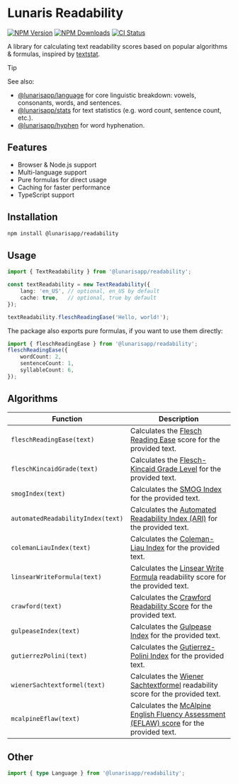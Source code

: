 # Lunaris Readability

[![NPM Version](https://img.shields.io/npm/v/%40lunarisapp%2Freadability)](https://www.npmjs.com/package/@lunarisapp/readability)
[![NPM Downloads](https://img.shields.io/npm/dm/%40lunarisapp%2Freadability)](https://www.npmjs.com/package/@lunarisapp/readability)
[![CI Status](https://img.shields.io/github/actions/workflow/status/LunarisApp/text-tools/checks.yml?label=CI)](https://github.com/LunarisApp/text-tools/actions/workflows/checks.yml)

A library for calculating text readability scores based on popular algorithms & formulas, inspired by [textstat](https://github.com/textstat/textstat).

> [!TIP]
> See also:
>   - [@lunarisapp/language](https://github.com/LunarisApp/text-tools/tree/main/packages/language) for core linguistic breakdown: vowels, consonants, words, and sentences.
>   - [@lunarisapp/stats](https://github.com/LunarisApp/text-tools/tree/main/packages/stats) for text statistics (e.g. word count, sentence count, etc.).
>   - [@lunarisapp/hyphen](https://github.com/LunarisApp/text-tools/tree/main/packages/hyphen) for word hyphenation.

## Features

- Browser & Node.js support
- Multi-language support
- Pure formulas for direct usage
- Caching for faster performance
- TypeScript support

## Installation

```bash
npm install @lunarisapp/readability
```

## Usage

```typescript
import { TextReadability } from '@lunarisapp/readability';

const textReadability = new TextReadability({
    lang: 'en_US', // optional, en_US by default
    cache: true,   // optional, true by default
});

textReadability.fleschReadingEase('Hello, world!');
```

The package also exports pure formulas, if you want to use them directly:

```typescript
import { fleschReadingEase } from '@lunarisapp/readability';
fleschReadingEase({
    wordCount: 2,
    sentenceCount: 1,
    syllableCount: 6,
});
```

## Algorithms

| Function                            | Description                                                                 |
|-------------------------------------|-----------------------------------------------------------------------------|
| `fleschReadingEase(text)`           | Calculates the [Flesch Reading Ease](https://en.wikipedia.org/wiki/Flesch%E2%80%93Kincaid_readability_tests#Flesch_reading_ease) score for the provided text.             |
| `fleschKincaidGrade(text)`          | Calculates the [Flesch-Kincaid Grade Level](https://en.wikipedia.org/wiki/Flesch%E2%80%93Kincaid_readability_tests#Flesch%E2%80%93Kincaid_grade_level) for the provided text.            |
| `smogIndex(text)`                   | Calculates the [SMOG Index](https://en.wikipedia.org/wiki/SMOG) for the provided text.                            |
| `automatedReadabilityIndex(text)`   | Calculates the [Automated Readability Index (ARI)](https://en.wikipedia.org/wiki/Automated_readability_index) for the provided text.   |
| `colemanLiauIndex(text)`            | Calculates the [Coleman-Liau Index](https://en.wikipedia.org/wiki/Coleman%E2%80%93Liau_index) for the provided text.                   |
| `linsearWriteFormula(text)`         | Calculates the [Linsear Write Formula](https://en.wikipedia.org/wiki/Linsear_Write) readability score for the provided text.|
| `crawford(text)`                    | Calculates the [Crawford Readability Score](https://www.spanishreadability.com/the-crawford-score-for-spanish-texts) for the provided text.          |
| `gulpeaseIndex(text)`               | Calculates the [Gulpease Index](https://it.wikipedia.org/wiki/Indice_Gulpease) for the provided text.                        |
| `gutierrezPolini(text)`             | Calculates the [Gutierrez-Polini Index](https://www.spanishreadability.com/gutierrez-de-polinis-readability-formula) for the provided text.                |
| `wienerSachtextformel(text)`        | Calculates the [Wiener Sachtextformel](https://de.wikipedia.org/wiki/Lesbarkeitsindex#Wiener_Sachtextformel) readability score for the provided text.|
| `mcalpineEflaw(text)`               | Calculates the [McAlpine English Fluency Assessment (EFLAW) score](https://www.angelfire.com/nd/nirmaldasan/journalismonline/fpetge.html) for the provided text. |

## Other

```typescript
import { type Language } from '@lunarisapp/readability';
```